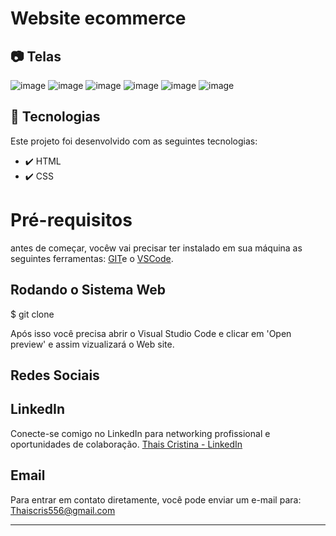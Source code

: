 # Website ecommerce 

## 📷 Telas
![image](https://github.com/thaiscris24/Website-ecommerce/assets/114692153/368ccea2-96d6-4e25-a4a6-dbedef6ff64d)
![image](https://github.com/thaiscris24/Website-ecommerce/assets/114692153/23f5d1d7-4c0a-4a48-9991-792c8c8e4532)
![image](https://github.com/thaiscris24/Website-ecommerce/assets/114692153/e92035ae-657a-4c4e-8b36-9b39575d9d21)
![image](https://github.com/thaiscris24/Website-ecommerce/assets/114692153/1447f996-a951-47ef-b668-d23ad0e76100)
![image](https://github.com/thaiscris24/Website-ecommerce/assets/114692153/412fcba5-1ee3-41d7-919a-086c0bb80b0d)
![image](https://github.com/thaiscris24/Website-ecommerce/assets/114692153/e2a16d87-a8d4-4118-87d9-e431f1f3b75b)


## 🚀 Tecnologias

Este projeto foi desenvolvido com as seguintes tecnologias:

- ✔️ HTML
- ✔️ CSS

# Pré-requisitos

antes de começar, vocêw vai precisar ter instalado em sua máquina as seguintes ferramentas: [GIT](https://git-scm.com/)e o [VSCode](https://code.visualstudio.com/download).

<h2> Rodando o Sistema Web </h2>
$ git clone <https://github.com/thaiscris24/Website-ecommerce.git>

Após isso você precisa abrir o Visual Studio Code e clicar em 'Open preview' e assim vizualizará o Web site.



## Redes Sociais

## LinkedIn
Conecte-se comigo no LinkedIn para networking profissional e oportunidades de colaboração.
[Thais Cristina - LinkedIn](https://www.linkedin.com/in/thais-cristina-40b312179/)

## Email
Para entrar em contato diretamente, você pode enviar um e-mail para:
[Thaiscris556@gmail.com](mailto:Thaiscris556@gmail.com)



---
